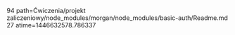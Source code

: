 94 path=Ćwiczenia/projekt zaliczeniowy/node_modules/morgan/node_modules/basic-auth/Readme.md
27 atime=1446632578.786337
